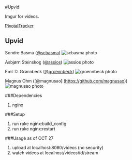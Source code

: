 #Upvid

Imgur for videos.

[PivotalTracker](https://www.pivotaltracker.com/s/projects/1193862)

## Upvid

Sondre Basma ([@scbasma](https://github.com/scbasma))
![scbasma photo](https://avatars3.githubusercontent.com/u/2318764?v=2&u=ac2a6b62fda50cb18cd6e4c6411618f8ee482e09&s=140)

Asbjørn Steinskog ([@assios](https://github.com/assios))
![assios photo](https://avatars3.githubusercontent.com/u/1413265?v=2&s=140)

Emil D. Grønnbeck ([@groennbeck](https://github.com/groennbeck))
![groennbeck photo](https://avatars1.githubusercontent.com/u/947662?v=2&s=140)

Magnus Ohm ([@magnusao] (https://github.com/magnusao))
![magnusao photo](https://avatars0.githubusercontent.com/u/4513461?v=2&u=627b505162c56a824a78c8164b5a6d09bb393ec6&s=140)



###Dependencies

1. nginx


###Setup

1. run rake nginx:build_config
2. run rake nginx:restart



###Usage as of OCT 27

1. upload at localhost:8080/videos (no security)
2. watch videos at localhost/videos/id/stream

